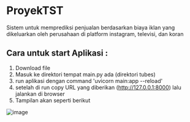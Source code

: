 # ProyekTST

Sistem untuk memprediksi penjualan berdasarkan biaya iklan yang dikeluarkan oleh perusahaan di platform instagram, televisi, dan koran

## Cara untuk start Aplikasi :
1. Download file
2. Masuk ke direktori tempat main.py ada (direktori tubes)
3. run aplikasi dengan command 'uvicorn main:app --reload'
4. setelah di run copy URL yang diberikan (http://127.0.0.1:8000) lalu jalankan di browser
5. Tampilan akan seperti berikut

![image](https://user-images.githubusercontent.com/70704626/206864211-ff73c238-8765-499b-b2b1-cf6beaeb150b.png)

